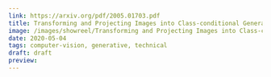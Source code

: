 ```yaml
---
link: https://arxiv.org/pdf/2005.01703.pdf
title: Transforming and Projecting Images into Class-conditional Generative Networks
image: /images/showreel/Transforming and Projecting Images into Class-conditional Generative Networks.jpg
date: 2020-05-04
tags: computer-vision, generative, technical
draft: draft
preview:
---
```



